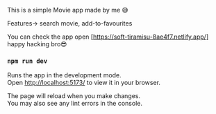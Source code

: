 This is a simple Movie app made by me 😅

Features-> search movie, add-to-favourites

You can check the app open [https://soft-tiramisu-8ae4f7.netlify.app/]
happy hacking bro😎

### `npm run dev`

Runs the app in the development mode.\
Open [http://localhost:5173/](http://localhost:5173/) to view it in your browser.

The page will reload when you make changes.\
You may also see any lint errors in the console.
